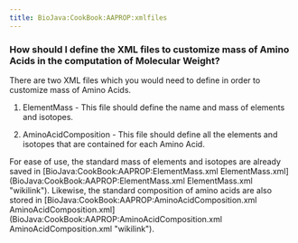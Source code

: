 ```yaml
---
title: BioJava:CookBook:AAPROP:xmlfiles
---
```


### How should I define the XML files to customize mass of Amino Acids in the computation of Molecular Weight?

There are two XML files which you would need to define in order to
customize mass of Amino Acids.

1) ElementMass - This file should define the name and mass of elements
and isotopes.

2) AminoAcidComposition - This file should define all the elements and
isotopes that are contained for each Amino Acid.

For ease of use, the standard mass of elements and isotopes are already
saved in [BioJava:CookBook:AAPROP:ElementMass.xml
ElementMass.xml](BioJava:CookBook:AAPROP:ElementMass.xml ElementMass.xml "wikilink").
Likewise, the standard composition of amino acids are also stored in
[BioJava:CookBook:AAPROP:AminoAcidComposition.xml
AminoAcidComposition.xml](BioJava:CookBook:AAPROP:AminoAcidComposition.xml AminoAcidComposition.xml "wikilink").
